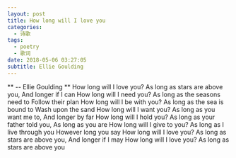```yaml
---
layout: post
title: How long will I love you
categories:
  - 诗歌
tags:
  - poetry
  - 歌词
date: 2018-05-06 03:27:05
subtitle: Ellie Goulding
---
```

 ** -- Ellie Goulding **
How long will I love you?
As long as stars are above you,
And longer if I can
How long will I need you?
As long as the seasons need to
Follow their plan
How long will I be with you?
As long as the sea is bound to
Wash upon the sand
How long will I want you?
As long as you want me to,
And longer by far
How long will I hold you?
As long as your father told you,
As long as you are
How long will I give to you?
As long as I live through you
However long you say
How long will I love you?
As long as stars are above you,
And longer if I may
How long will I love you?
As long as stars are above you